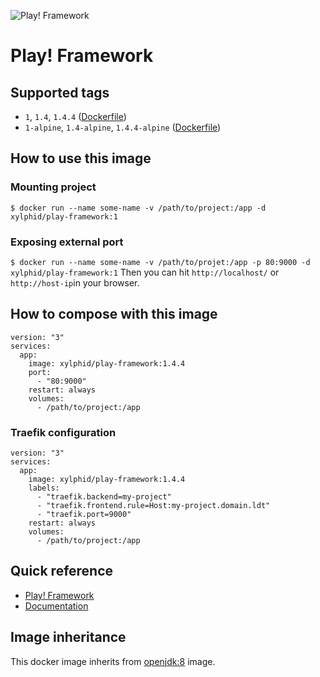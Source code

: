 ![Play! Framework](https://www.playframework.com/assets/images/logos/play_full_color.png)

# Play! Framework

## Supported tags

* `1`, `1.4`, `1.4.4` ([Dockerfile](https://github.com/xylphid/dockers/blob/master/play-framework/1/4/Dockerfile))
* `1-alpine`, `1.4-alpine`, `1.4.4-alpine` ([Dockerfile](https://github.com/xylphid/dockers/blob/master/play-framework/1/4-alpine/Dockerfile))

## How to use this image

### Mounting project

`$ docker run --name some-name -v /path/to/project:/app -d xylphid/play-framework:1`

### Exposing external port

`$ docker run --name some-name -v /path/to/projet:/app -p 80:9000 -d xylphid/play-framework:1`
Then you can hit `http://localhost/` or `http://host-ip`in your browser.

## How to compose with this image

    version: "3"
    services:
      app:
        image: xylphid/play-framework:1.4.4
        port:
          - "80:9000"
        restart: always
        volumes:
          - /path/to/project:/app

### Traefik configuration

    version: "3"
    services:
      app:
        image: xylphid/play-framework:1.4.4
        labels:
          - "traefik.backend=my-project"
          - "traefik.frontend.rule=Host:my-project.domain.ldt"
          - "traefik.port=9000"
        restart: always
        volumes:
          - /path/to/project:/app

## Quick reference

* [Play! Framework](https://www.playframework.com/)
* [Documentation](https://www.playframework.com/documentation/1.4.x/home)

## Image inheritance

This docker image inherits from [openjdk:8](https://hub.docker.com/_/openjdk/) image.